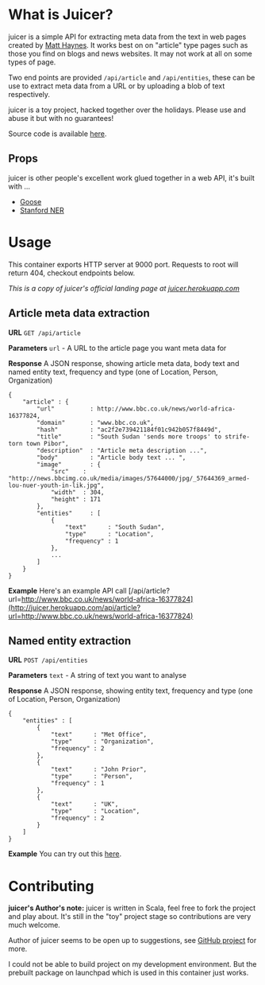 # What is Juicer?

juicer is a simple API for extracting meta data from the text in web pages created by [Matt Haynes](https://github.com/matth). It works best on on "article" type pages such as those you find on blogs and news websites. It may not work at all on some types of page.

Two end points are provided `/api/article` and `/api/entities`, these can be use to extract meta data from a URL or by uploading a blob of text respectively.

juicer is a toy project, hacked together over the holidays. Please use and abuse it but with no guarantees!

Source code is available [here](https://github.com/matth/juicer).

## Props
juicer is other people's excellent work glued together in a web API, it's built with …

- [Goose](https://github.com/jiminoc/goose)
- [Stanford NER](http://nlp.stanford.edu/software/CRF-NER.shtml)

# Usage

This container exports HTTP server at 9000 port. Requests to root will return 404, checkout endpoints below.

_This is a copy of juicer's official landing page at [juicer.herokuapp.com](http://juicer.herokuapp.com)_

## Article meta data extraction

**URL**
`GET /api/article`

**Parameters**
`url` - A URL to the article page you want meta data for

**Response**
A JSON response, showing article meta data, body text and named entity text, frequency and type (one of Location, Person, Organization)

```
{
    "article" : {
        "url"          : http://www.bbc.co.uk/news/world-africa-16377824,
        "domain"       : "www.bbc.co.uk",
        "hash"         : "ac2f2e739421184f01c942b057f8449d",
        "title"        : "South Sudan 'sends more troops' to strife-torn town Pibor",
        "description"  : "Article meta description ...",
        "body"         : "Article body text ... ",
        "image"        : {
            "src"    : "http://news.bbcimg.co.uk/media/images/57644000/jpg/_57644369_armed-lou-nuer-youth-in-lik.jpg",
            "width"  : 304,
            "height" : 171
        },
        "entities"     : [
            {
                "text"      : "South Sudan",
                "type"      : "Location",
                "frequency" : 1
            },
            ...
        ]
    }
}
```

**Example**
Here's an example API call [/api/article?url=http://www.bbc.co.uk/news/world-africa-16377824](http://juicer.herokuapp.com/api/article?url=http://www.bbc.co.uk/news/world-africa-16377824)

## Named entity extraction
**URL**
`POST /api/entities`

**Parameters**
`text` - A string of text you want to analyse

**Response**
A JSON response, showing entity text, frequency and type (one of Location, Person, Organization)

```
{
    "entities" : [
        {
            "text"      : "Met Office",
            "type"      : "Organization",
            "frequency" : 2
        },
        {
            "text"      : "John Prior",
            "type"      : "Person",
            "frequency" : 1
        },
        {
            "text"      : "UK",
            "type"      : "Location",
            "frequency" : 2
        }
    ]
}
```

**Example**
You can try out this [here](http://juicer.herokuapp.com/#entities).

# Contributing

**juicer's Author's note:**
juicer is written in Scala, feel free to fork the project and play about. It's still in the "toy" project stage so contributions are very much welcome.

Author of juicer seems to be open up to suggestions, see [GitHub project](https://github.com/matth/juicer) for more.

I could not be able to build project on my development environment. But the prebuilt package on launchpad which is used in this container just works.
